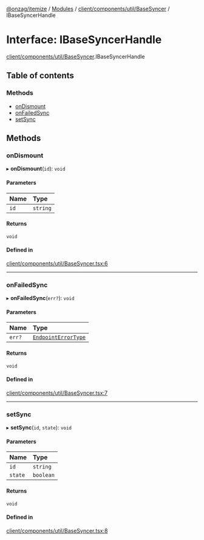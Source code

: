 [@onzag/itemize](../README.md) / [Modules](../modules.md) / [client/components/util/BaseSyncer](../modules/client_components_util_BaseSyncer.md) / IBaseSyncerHandle

# Interface: IBaseSyncerHandle

[client/components/util/BaseSyncer](../modules/client_components_util_BaseSyncer.md).IBaseSyncerHandle

## Table of contents

### Methods

- [onDismount](client_components_util_BaseSyncer.IBaseSyncerHandle.md#ondismount)
- [onFailedSync](client_components_util_BaseSyncer.IBaseSyncerHandle.md#onfailedsync)
- [setSync](client_components_util_BaseSyncer.IBaseSyncerHandle.md#setsync)

## Methods

### onDismount

▸ **onDismount**(`id`): `void`

#### Parameters

| Name | Type |
| :------ | :------ |
| `id` | `string` |

#### Returns

`void`

#### Defined in

[client/components/util/BaseSyncer.tsx:6](https://github.com/onzag/itemize/blob/a24376ed/client/components/util/BaseSyncer.tsx#L6)

___

### onFailedSync

▸ **onFailedSync**(`err?`): `void`

#### Parameters

| Name | Type |
| :------ | :------ |
| `err?` | [`EndpointErrorType`](../modules/base_errors.md#endpointerrortype) |

#### Returns

`void`

#### Defined in

[client/components/util/BaseSyncer.tsx:7](https://github.com/onzag/itemize/blob/a24376ed/client/components/util/BaseSyncer.tsx#L7)

___

### setSync

▸ **setSync**(`id`, `state`): `void`

#### Parameters

| Name | Type |
| :------ | :------ |
| `id` | `string` |
| `state` | `boolean` |

#### Returns

`void`

#### Defined in

[client/components/util/BaseSyncer.tsx:8](https://github.com/onzag/itemize/blob/a24376ed/client/components/util/BaseSyncer.tsx#L8)
